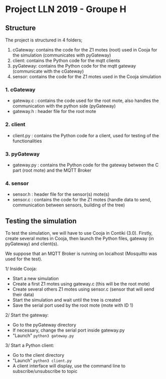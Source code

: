 # Project LLN 2019 - Groupe H

## Structure

The project is structured in 4 folders;

1. cGateway: contains the code for the Z1 motes (root) used in Cooja for the simulation (communicates with pyGateway)
2. client: contains the Python code for the mqtt clients
3. pyGateway: contains the Python code for the mqtt gateway (communicate with the cGateway)
4. sensor: contains the code for the Z1 motes used in the Cooja simulation


### 1. cGateway
* gateway.c : contains the code used for the root mote, also handles the communication with the python side (pyGateway)
* gateway.h : header file for the root mote

### 2. client
* client.py : contains the Python code for a client, used for testing of the functionalities

### 3. pyGateway
* gateway.py : contains the Python code for the gateway between the C part (root mote) and the MQTT Broker

### 4. sensor
* sensor.h : header file for the sensor(s) mote(s)
* sensor.c : contains the code for the Z1 motes (handle data to send, communication between sensors, building of the tree)

## Testing the simulation

To test the simulation, we will have to use Cooja in Contiki (3.0).
Firstly, create several motes in Cooja, then launch the Python files, gateway (in pyGateway) and client(s).

We suppose that an MQTT Broker is running on localhost (Mosquitto was used for the test).

1/ Inside Cooja:
* Start a new simulation
* Create a first Z1 motes using gateway.c (this will be the root mote)
* Create several others Z1 motes using sensor.c (sensor that will send their data)
* Start the simulation and wait until the tree is created
* Save the serial port used by the root mote (mote with ID 1)

2/ Start the gateway:
* Go to the pyGateway directory
* If necessary, change the serial port inside gateway.py
* "Launch" `python3 gateway.py`

3/ Start a Python client:
* Go to the client directory
* "Launch" `python3 client.py`
* A client interface will display, use the command line to subscribe/unsubscribe to topic
